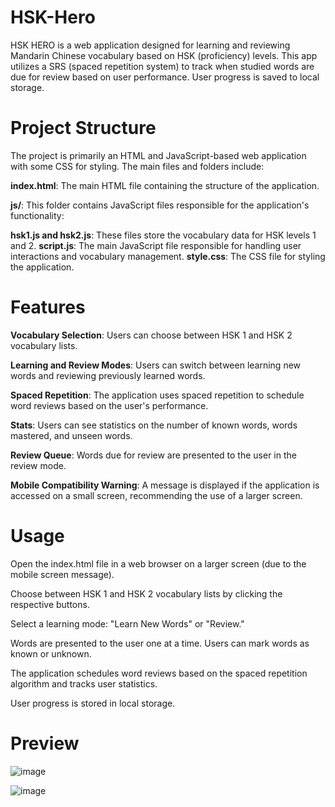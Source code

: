 # HSK-Hero

HSK HERO is a web application designed for learning and reviewing Mandarin Chinese vocabulary based on HSK (proficiency) levels. This app utilizes a SRS (spaced repetition system) to track when studied words are due for review based on user performance. User progress is saved to local storage. 

# Project Structure
The project is primarily an HTML and JavaScript-based web application with some CSS for styling. The main files and folders include:

**index.html**: The main HTML file containing the structure of the application.

**js/**: This folder contains JavaScript files responsible for the application's functionality:

**hsk1.js and hsk2.js**: These files store the vocabulary data for HSK levels 1 and 2.
**script.js**: The main JavaScript file responsible for handling user interactions and vocabulary management.
**style.css**: The CSS file for styling the application.

# Features
**Vocabulary Selection**: Users can choose between HSK 1 and HSK 2 vocabulary lists.

**Learning and Review Modes**: Users can switch between learning new words and reviewing previously learned words.

**Spaced Repetition**: The application uses spaced repetition to schedule word reviews based on the user's performance.

**Stats**: Users can see statistics on the number of known words, words mastered, and unseen words.

**Review Queue**: Words due for review are presented to the user in the review mode.

**Mobile Compatibility Warning**: A message is displayed if the application is accessed on a small screen, recommending the use of a larger screen.

# Usage
Open the index.html file in a web browser on a larger screen (due to the mobile screen message).

Choose between HSK 1 and HSK 2 vocabulary lists by clicking the respective buttons.

Select a learning mode: "Learn New Words" or "Review."

Words are presented to the user one at a time. Users can mark words as known or unknown.

The application schedules word reviews based on the spaced repetition algorithm and tracks user statistics.

User progress is stored in local storage. 

# Preview

![image](https://github.com/dimicodes/HSK-Hero/assets/45632694/eda1c24a-4ffb-4df1-b3ec-e979103dc824)

![image](https://github.com/dimicodes/HSK-Hero/assets/45632694/e313e798-e46b-4e36-bed1-196033e1ac36)

